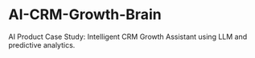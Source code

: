 # AI-CRM-Growth-Brain
AI Product Case Study: Intelligent CRM Growth Assistant using LLM and predictive analytics.
